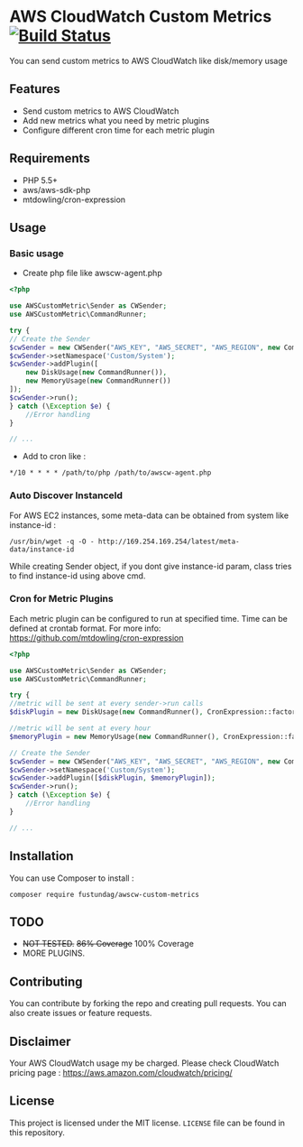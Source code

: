 # AWS CloudWatch Custom Metrics [![Build Status](https://travis-ci.org/fustundag/awscw-custom-metrics.svg?branch=master)](https://travis-ci.org/fustundag/awscw-custom-metrics)

You can send custom metrics to AWS CloudWatch like disk/memory usage

## Features
* Send custom metrics to AWS CloudWatch
* Add new metrics what you need by metric plugins
* Configure different cron time for each metric plugin

## Requirements
* PHP 5.5+
* aws/aws-sdk-php
* mtdowling/cron-expression 

## Usage

### Basic usage
- Create php file like awscw-agent.php
``` php
<?php

use AWSCustomMetric\Sender as CWSender;
use AWSCustomMetric\CommandRunner;

try {
// Create the Sender
$cwSender = new CWSender("AWS_KEY", "AWS_SECRET", "AWS_REGION", new CommandRunner());
$cwSender->setNamespace('Custom/System');
$cwSender->addPlugin([
    new DiskUsage(new CommandRunner()),
    new MemoryUsage(new CommandRunner())
]);
$cwSender->run();
} catch (\Exception $e) {
    //Error handling
}

// ...
```
- Add to cron like :
``` shell
*/10 * * * * /path/to/php /path/to/awscw-agent.php
```

### Auto Discover InstanceId
For AWS EC2 instances, some meta-data can be obtained from system like instance-id : 
``` shell
/usr/bin/wget -q -O - http://169.254.169.254/latest/meta-data/instance-id
```
While creating Sender object, if you dont give instance-id param, class tries to find instance-id using above cmd.

### Cron for Metric Plugins
Each metric plugin can be configured to run at specified time. Time can be defined at crontab format. For more info: https://github.com/mtdowling/cron-expression 
``` php
<?php

use AWSCustomMetric\Sender as CWSender;
use AWSCustomMetric\CommandRunner;

try {
//metric will be sent at every sender->run calls
$diskPlugin = new DiskUsage(new CommandRunner(), CronExpression::factory('* * * * *'));

//metric will be sent at every hour
$memoryPlugin = new MemoryUsage(new CommandRunner(), CronExpression::factory('0 * * * *'));

// Create the Sender
$cwSender = new CWSender("AWS_KEY", "AWS_SECRET", "AWS_REGION", new CommandRunner());
$cwSender->setNamespace('Custom/System');
$cwSender->addPlugin([$diskPlugin, $memoryPlugin]);
$cwSender->run();
} catch (\Exception $e) {
    //Error handling
}

// ...
```

## Installation
You can use Composer to install :

``` shell
composer require fustundag/awscw-custom-metrics
```

## TODO
* ~~NOT TESTED.~~ ~~86% Coverage~~ 100% Coverage
* MORE PLUGINS.

## Contributing
You can contribute by forking the repo and creating pull requests. You can also create issues or feature requests.

## Disclaimer
Your AWS CloudWatch usage my be charged. Please check CloudWatch pricing page : https://aws.amazon.com/cloudwatch/pricing/

## License
This project is licensed under the MIT license. `LICENSE` file can be found in this repository.
